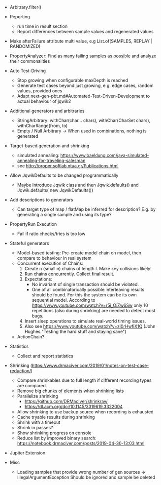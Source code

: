 - Arbitrary.filter()

- Reporting
    - run time in result section
    - Report differences between sample values and regenerated values

- Make afterFailure attribute multi value, e.g List.of(SAMPLES, REPLAY |
  RANDOMIZED)

- PropertyAnalyzer: Find as many failing samples as possible and analyze
  their commonalities

- Auto Test-Driving
    - Stop growing when configurable maxDepth is reached
    - Generate test cases beyond just growing, e.g. edge cases, random values,
      provided ones
    - Adapt next-gen-pbt.md#Automated-Test-Driven-Development to actual
      behaviour of jqwik2

- Additional generators and arbitraries
    - StringArbitrary: withChar(char... chars), withChar(CharSet chars),
      withCharRange(from, to)
    - Empty / Null Arbitrary -> When used in combinations, nothing is generated

- Target-based generation and shrinking
    - simulated
      annealing: https://www.baeldung.com/java-simulated-annealing-for-traveling-salesman
    - see http://proper.softlab.ntua.gr/Publications.html

- Allow JqwikDefaults to be changed programmatically
    - Maybe Introduce Jqwik class and then Jqwik.defaults() and Jqwik.defaults(
      new JqwikDefaults())

- Add descriptions to generators
    - Can target type of map / flatMap be inferred for description?
      E.g. by generating a single sample and using its type?

- PropertyRun Execution
    - Fail if ratio checks/tries is too low

- Stateful generators
    - Model-based testing: Pre-create model chain on model, then compare to behaviour in real system
    - Concurrent execution of Chains:
        1. Create n (small n) chains of length l. Make key collisions likely! 
        2. Run chains concurrently. Collect final result.
        3. Expectations:
            - No invariant of single transaction should be violated.
            - One of all combinatorically possible interleaving results should be found.
              For this the system can be its own sequential model.
            According to https://www.youtube.com/watch?v=r5i_OiZw6Sw only 10 repetitions (also during shrinking) are needed to detect most bugs.
        4. Insert sleep operations to simulate real-world timing issues.
        5. Also see https://www.youtube.com/watch?v=zi0rHwfiX1Q (John Hughes "Testing the hard stuff and staying sane")
    - ActionChain?

- Statistics
    - Collect and report statistics

- Shrinking (https://www.drmaciver.com/2019/01/notes-on-test-case-reduction/)
    - Compare shrinkables due to full length if different recording types are
      compared
    - Remove big chunks of elements when shrinking lists
    - Parallelize shrinking
        - https://github.com/DRMacIver/shrinkray/
        - https://dl.acm.org/doi/10.1145/3319619.3322004
    - Allow shrinking to use backup source when recording is exhausted
    - Cache tryable results during shrinking
    - Shrink with a timeout
    - Shrink in passes?
    - Show shrinking progress on console
    - Reduce list by improved binary
      search: https://notebook.drmaciver.com/posts/2019-04-30-13:03.html

- Jupiter Extension

- Misc
    - Loading samples that provide wrong number of gen sources ->
      IllegalArgumentException
      Should be ignored and sample be deleted